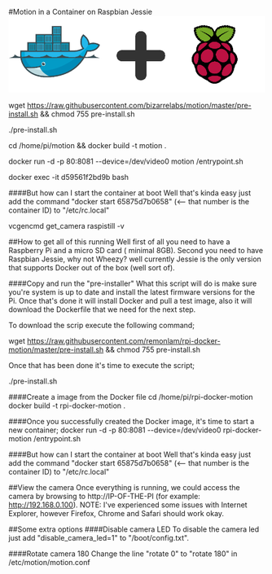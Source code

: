 #Motion in a Container on Raspbian Jessie
![Docker & Raspberry Pi](/images/docker+rpi.png)


wget https://raw.githubusercontent.com/bizarrelabs/motion/master/pre-install.sh && chmod 755 pre-install.sh

./pre-install.sh

cd /home/pi/motion && docker build -t motion .

docker run -d -p 80:8081 --device=/dev/video0 motion /entrypoint.sh

docker exec -it d59561f2bd9b bash

####But how can I start the container at boot Well that's kinda easy just add the command "docker start 65875d7b0658" (<-- that number is the container ID) to "/etc/rc.local"

vcgencmd get_camera
raspistill -v





##How to get all of this running
Well first of all you need to have a Raspberry Pi and a micro SD card ( minimal 8GB).
Second you need to have Raspbian Jessie, why not Wheezy? well currently Jessie is the only version that supports Docker out of the box (well sort of).

####Copy and run the "pre-installer"
What this script will do is make sure you're system is up to date and install the latest firmware versions for the Pi.
Once that's done it will install Docker and pull a test image, also it will download the Dockerfile that we need for the next step.

To download the scrip execute the following command;

wget https://raw.githubusercontent.com/remonlam/rpi-docker-motion/master/pre-install.sh && chmod 755 pre-install.sh

Once that has been done it's time to execute the script;

./pre-install.sh

####Create a image from the Docker file
cd /home/pi/rpi-docker-motion
docker build -t rpi-docker-motion .

####Once you successfully created the Docker image, it's time to start a new container;
docker run -d -p 80:8081 --device=/dev/video0 rpi-docker-motion /entrypoint.sh

####But how can I start the container at boot
Well that's kinda easy just add the command "docker start 65875d7b0658" (<-- that number is the container ID) to "/etc/rc.local"

##View the camera
Once everything is running, we could access the camera by browsing to http://IP-OF-THE-PI (for example: http://192.168.0.100).
NOTE: I've experienced some issues with Internet Explorer, however Firefox, Chrome and Safari should work okay.

##Some extra options
####Disable camera LED
To disable the camera led just add "disable_camera_led=1" to "/boot/config.txt".

####Rotate camera 180
Change the line "rotate 0" to "rotate 180" in /etc/motion/motion.conf
